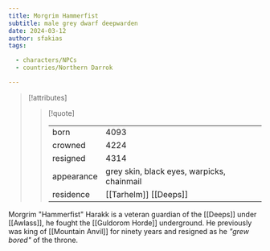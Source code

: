 ```yaml
---
title: Morgrim Hammerfist
subtitle: male grey dwarf deepwarden
date: 2024-03-12
author: sfakias
tags:

  - characters/NPCs
  - countries/Northern Darrok

---
```

> [!attributes]
> 
> > [!quote]
> >
> > | | |
> > | --- | --- |
> > | born | 4093 |
> > | crowned | 4224 |
> > | resigned | 4314 |
> > | appearance | grey skin, black eyes, warpicks, chainmail |
> > | residence | [[Tarhelm]] [[Deeps]] |

Morgrim "Hammerfist" Harakk is a veteran guardian of the [[Deeps]] under [[Awlass]], he fought the [[Guldorom Horde]] underground. He previously was king of [[Mountain Anvil]] for ninety years and resigned as he _"grew bored"_ of the throne.